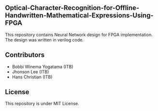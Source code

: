 ## Optical-Character-Recognition-for-Offline-Handwritten-Mathematical-Expressions-Using-FPGA
This repository contains Neural Network design for FPGA implementation. The design was written in verilog code.


## Contributors
  - Bobbi Winema Yogatama (ITB)
  - Jhonson Lee (ITB)
  - Hans Christian (ITB)
  
## License
This repository is under MIT License.
